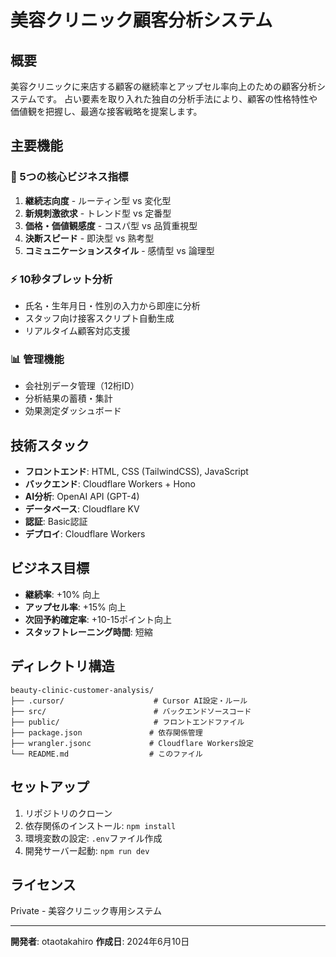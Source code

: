 # 美容クリニック顧客分析システム

## 概要
美容クリニックに来店する顧客の継続率とアップセル率向上のための顧客分析システムです。
占い要素を取り入れた独自の分析手法により、顧客の性格特性や価値観を把握し、最適な接客戦略を提案します。

## 主要機能

### 🔮 5つの核心ビジネス指標
1. **継続志向度** - ルーティン型 vs 変化型
2. **新規刺激欲求** - トレンド型 vs 定番型
3. **価格・価値観感度** - コスパ型 vs 品質重視型
4. **決断スピード** - 即決型 vs 熟考型
5. **コミュニケーションスタイル** - 感情型 vs 論理型

### ⚡ 10秒タブレット分析
- 氏名・生年月日・性別の入力から即座に分析
- スタッフ向け接客スクリプト自動生成
- リアルタイム顧客対応支援

### 📊 管理機能
- 会社別データ管理（12桁ID）
- 分析結果の蓄積・集計
- 効果測定ダッシュボード

## 技術スタック

- **フロントエンド**: HTML, CSS (TailwindCSS), JavaScript
- **バックエンド**: Cloudflare Workers + Hono
- **AI分析**: OpenAI API (GPT-4)
- **データベース**: Cloudflare KV
- **認証**: Basic認証
- **デプロイ**: Cloudflare Workers

## ビジネス目標

- **継続率**: +10% 向上
- **アップセル率**: +15% 向上
- **次回予約確定率**: +10-15ポイント向上
- **スタッフトレーニング時間**: 短縮

## ディレクトリ構造

```
beauty-clinic-customer-analysis/
├── .cursor/                    # Cursor AI設定・ルール
├── src/                        # バックエンドソースコード
├── public/                     # フロントエンドファイル
├── package.json               # 依存関係管理
├── wrangler.jsonc             # Cloudflare Workers設定
└── README.md                  # このファイル
```

## セットアップ

1. リポジトリのクローン
2. 依存関係のインストール: `npm install`
3. 環境変数の設定: `.env`ファイル作成
4. 開発サーバー起動: `npm run dev`

## ライセンス

Private - 美容クリニック専用システム

---

**開発者**: otaotakahiro
**作成日**: 2024年6月10日
